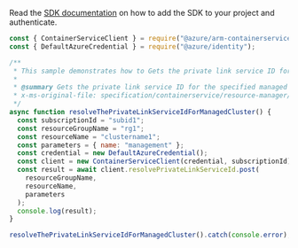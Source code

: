 Read the [SDK documentation](https://github.com/Azure/azure-sdk-for-js/blob/%40azure%2Farm-containerservice_16.1.0/sdk/containerservice/arm-containerservice/README.md) on how to add the SDK to your project and authenticate.

```javascript
const { ContainerServiceClient } = require("@azure/arm-containerservice");
const { DefaultAzureCredential } = require("@azure/identity");

/**
 * This sample demonstrates how to Gets the private link service ID for the specified managed cluster.
 *
 * @summary Gets the private link service ID for the specified managed cluster.
 * x-ms-original-file: specification/containerservice/resource-manager/Microsoft.ContainerService/stable/2022-04-01/examples/ResolvePrivateLinkServiceId.json
 */
async function resolveThePrivateLinkServiceIdForManagedCluster() {
  const subscriptionId = "subid1";
  const resourceGroupName = "rg1";
  const resourceName = "clustername1";
  const parameters = { name: "management" };
  const credential = new DefaultAzureCredential();
  const client = new ContainerServiceClient(credential, subscriptionId);
  const result = await client.resolvePrivateLinkServiceId.post(
    resourceGroupName,
    resourceName,
    parameters
  );
  console.log(result);
}

resolveThePrivateLinkServiceIdForManagedCluster().catch(console.error);
```
